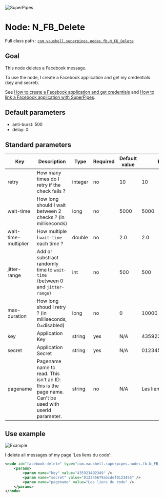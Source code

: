 ![SuperPipes](https://raw.githubusercontent.com/fabienvauchelles/superpipes/master/docs/images/logo_slogan238.png)


# Node: N_FB_Delete

Full class path : [`com.vaushell.superpipes.nodes.fb.N_FB_Delete`](../../superpipes/src/main/java/com/vaushell/superpipes/nodes/fb/N_FB_Delete.java)


## Goal

This node deletes a Facebook message.

To use the node, I create a Facebook application and get my credentials (key and secret).

See [How to create a Facebook application and get credentials](../tutorials/Create_Facebook_Application.md) and [How to link a Facebook application with SuperPipes](../tutorials/Link_Facebook_Application.md).


## Default parameters

* anti-burst: 500
* delay: 0


## Standard parameters

Key | Description | Type | Required | Default value | Example value
 --- | --- | --- | --- | --- | --- 
retry | How many times do I retry if the check fails ? | integer | no | 10 | 10
wait-time | How long should I wait between 2 checks ? (in milliseconds) | long | no | 5000 | 5000
wait-time-multiplier | How multiple I `wait-time` each time ? | double | no | 2.0 | 2.0
jitter-range | Add or substract randomly time to `wait-time` (between 0 and `jitter-range`) | int | no | 500 | 500
max-duration | How long shoud I retry ? (in milliseconds, 0=disabled) | long | no | 0 | 10000
key | Application Key | string | yes | N/A | 435923492349
secret | Application Secret | string | yes | N/A | 012345679abcdef0123456
pagename | Pagename name to read. This isn't an ID: this is the page name. Can't be used with userid parameter. | string | no | N/A | Les liens du code


## Use example

![Example](https://raw.githubusercontent.com/fabienvauchelles/superpipes/master/docs/images/delete_facebook.png)

I delete all messages of my page 'Les liens du code':

```xml
<node id="facebook-delete" type="com.vaushell.superpipes.nodes.fb.N_FB_Delete">
    <params>
        <param name="key" value="435923492349" />
        <param name="secret" value="012345679abcdef0123456" />
        <param name="pagename" value="Les liens du code" />
    </params>
</node>
```
